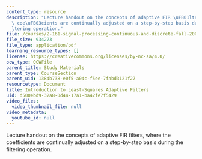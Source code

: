 ```yaml
---
content_type: resource
description: "Lecture handout on the concepts of adaptive FIR \uFB01lters, where the\
  \ coe\uFB03cients are continually adjusted on a step-by-step basis during the \uFB01\
  ltering operation."
file: /courses/2-161-signal-processing-continuous-and-discrete-fall-2008/d500ebd932a80d4417a1ba42fe7f5429_adaptivels.pdf
file_size: 934273
file_type: application/pdf
learning_resource_types: []
license: https://creativecommons.org/licenses/by-nc-sa/4.0/
ocw_type: OCWFile
parent_title: Study Materials
parent_type: CourseSection
parent_uid: 1384b738-e0f5-a04c-f5ee-7fabd3121f27
resourcetype: Document
title: Introduction to Least-Squares Adaptive Filters
uid: d500ebd9-32a8-0d44-17a1-ba42fe7f5429
video_files:
  video_thumbnail_file: null
video_metadata:
  youtube_id: null
---
```

Lecture handout on the concepts of adaptive FIR ﬁlters, where the coeﬃcients are continually adjusted on a step-by-step basis during the ﬁltering operation.